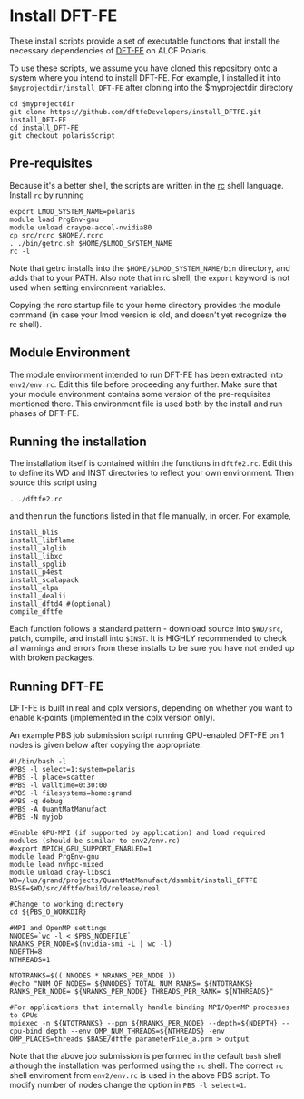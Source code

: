 # Install DFT-FE

These install scripts provide a set of executable
functions that install the necessary dependencies
of [DFT-FE](https://github.com/dftfeDevelopers/dftfe)
on ALCF Polaris.

To use these scripts, we assume you have cloned this
repository onto a system where you intend to install DFT-FE.
For example, I installed it into `$myprojectdir/install_DFT-FE` after 
cloning into the $myprojectdir directory

    cd $myprojectdir
    git clone https://github.com/dftfeDevelopers/install_DFTFE.git install_DFT-FE
    cd install_DFT-FE
    git checkout polarisScript

## Pre-requisites

Because it's a better shell, the scripts are written
in the [rc](http://doc.cat-v.org/plan_9/4th_edition/papers/rc)
shell language.  Install `rc` by running

    export LMOD_SYSTEM_NAME=polaris
    module load PrgEnv-gnu
    module unload craype-accel-nvidia80
    cp src/rcrc $HOME/.rcrc
    . ./bin/getrc.sh $HOME/$LMOD_SYSTEM_NAME
    rc -l

Note that getrc installs into the `$HOME/$LMOD_SYSTEM_NAME/bin`
directory, and adds that to your PATH. Also note that in rc shell, the 
`export` keyword is not used when setting environment variables.

Copying the rcrc startup file to your home directory provides
the module command (in case your lmod version is old,
and doesn't yet recognize the rc shell).

## Module Environment

The module environment intended to run DFT-FE has been extracted
into `env2/env.rc`.  Edit this file before proceeding any further.
Make sure that your module environment contains some version of the
pre-requisites mentioned there.
This environment file is used both by the install and run
phases of DFT-FE.

## Running the installation
The installation itself is contained within the functions in
`dftfe2.rc`.  Edit this to define its WD and INST directories
to reflect your own environment.
Then source this script using

    . ./dftfe2.rc

and then run the functions listed in that file manually, in order.
For example, 

    install_blis
    install_libflame
    install_alglib
    install_libxc
    install_spglib
    install_p4est
    install_scalapack
    install_elpa
    install_dealii
    install_dftd4 #(optional)
    compile_dftfe

Each function follows a standard pattern - download source into `$WD/src`,
patch, compile, and install into `$INST`.  It is HIGHLY recommended
to check all warnings and errors from these installs to be sure
you have not ended up with broken packages.


## Running DFT-FE

DFT-FE is built in real and cplx versions, depending on whether you
want to enable k-points (implemented in the cplx version only).

An example PBS job submission script running GPU-enabled DFT-FE on 1 nodes is given below after copying
the appropriate:

    #!/bin/bash -l
    #PBS -l select=1:system=polaris
    #PBS -l place=scatter
    #PBS -l walltime=0:30:00
    #PBS -l filesystems=home:grand
    #PBS -q debug
    #PBS -A QuantMatManufact
    #PBS -N myjob

    #Enable GPU-MPI (if supported by application) and load required modules (should be similar to env2/env.rc)
    #export MPICH_GPU_SUPPORT_ENABLED=1
    module load PrgEnv-gnu
    module load nvhpc-mixed
    module unload cray-libsci
    WD=/lus/grand/projects/QuantMatManufact/dsambit/install_DFTFE
    BASE=$WD/src/dftfe/build/release/real

    #Change to working directory
    cd ${PBS_O_WORKDIR}

    #MPI and OpenMP settings
    NNODES=`wc -l < $PBS_NODEFILE`
    NRANKS_PER_NODE=$(nvidia-smi -L | wc -l)
    NDEPTH=8
    NTHREADS=1

    NTOTRANKS=$(( NNODES * NRANKS_PER_NODE ))
    #echo "NUM_OF_NODES= ${NNODES} TOTAL_NUM_RANKS= ${NTOTRANKS} RANKS_PER_NODE= ${NRANKS_PER_NODE} THREADS_PER_RANK= ${NTHREADS}"

    #For applications that internally handle binding MPI/OpenMP processes to GPUs
    mpiexec -n ${NTOTRANKS} --ppn ${NRANKS_PER_NODE} --depth=${NDEPTH} --cpu-bind depth --env OMP_NUM_THREADS=${NTHREADS} -env OMP_PLACES=threads $BASE/dftfe parameterFile_a.prm > output

   
Note that the above job submission is performed in the default `bash` shell although the installation was performed using the `rc` shell. The correct `rc` shell enviroment from `env2/env.rc` is used in the above PBS script. To modify number of nodes change the option in `PBS -l select=1`.
